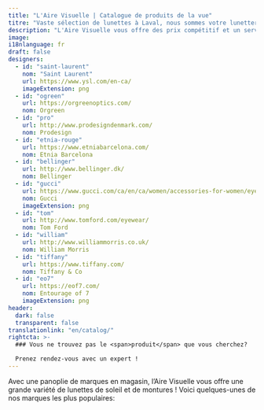 ```yaml
---
title: "L'Aire Visuelle | Catalogue de produits de la vue"
titre: "Vaste sélection de lunettes à Laval, nous sommes votre lunetterie"
description: "L'Aire Visuelle vous offre des prix compétitif et un service d'optométrie et de lunetterie imbattable dans la région de Laval"
image: 
i18nlanguage: fr
draft: false
designers:
  - id: "saint-laurent"
    nom: "Saint Laurent"
    url: https://www.ysl.com/en-ca/
    imageExtension: png
  - id: "ogreen"
    url: https://orgreenoptics.com/
    nom: Orgreen
  - id: "pro"
    url: http://www.prodesigndenmark.com/
    nom: Prodesign
  - id: "etnia-rouge"
    url: https://www.etniabarcelona.com/
    nom: Etnia Barcelona
  - id: "bellinger"
    url: http://www.bellinger.dk/
    nom: Bellinger
  - id: "gucci"
    url: https://www.gucci.com/ca/en/ca/women/accessories-for-women/eyewear-for-women-c-women-accessories-sunglasses
    nom: Gucci
    imageExtension: png
  - id: "tom"
    url: http://www.tomford.com/eyewear/
    nom: Tom Ford
  - id: "william"
    url: http://www.williammorris.co.uk/
    nom: William Morris
  - id: "tiffany"
    url: https://www.tiffany.com/
    nom: Tiffany & Co
  - id: "eo7"
    url: https://eof7.com/
    nom: Entourage of 7
    imageExtension: png
header:
  dark: false
  transparent: false
translationlink: "en/catalog/"
rightcta: >-
  ### Vous ne trouvez pas le <span>produit</span> que vous cherchez?

  Prenez rendez-vous avec un expert !
---
```


Avec une panoplie de marques en magasin, l’Aire Visuelle vous offre une grande variété de lunettes de soleil et de montures ! Voici quelques-unes de nos marques les plus populaires:
